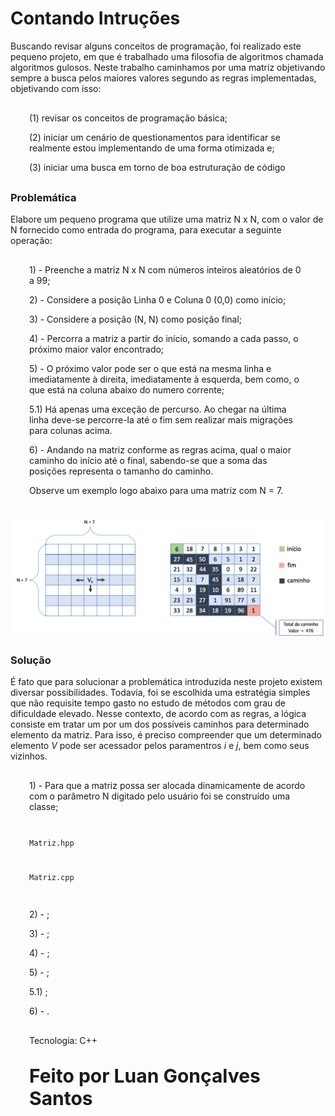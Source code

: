 # <b>Contando Intruções</b>
	
<p style="text-aling: center; ">Buscando revisar alguns conceitos de programação, foi realizado este pequeno projeto, em que é trabalhado uma filosofia de algoritmos chamada algoritmos gulosos. Neste trabalho caminhamos por uma matriz objetivando sempre a busca pelos maiores valores segundo as regras implementadas, objetivando com isso:</p>

<div style="margin: 30px 30px 30px 30px;"><p>(1) revisar os conceitos de programação básica;</p><p>(2) iniciar um cenário de questionamentos para identificar se realmente estou implementando de uma forma otimizada e; </p><p>(3) iniciar uma busca em torno de boa estruturação de código</p></div>

<h3>Problemática</h3>
<p>Elabore um pequeno programa que utilize uma matriz N x N, com o valor de N fornecido como entrada do programa, para executar a seguinte operação:</p>

<div style="margin: 30px 30px 30px 30px;"><p>1) - Preenche a matriz N x N com números inteiros aleatórios de 0 a 99;</p>
<p>2) - Considere a posição Linha 0 e Coluna 0 (0,0) como início;</p>
<p>3) - Considere a posição (N, N) como posição final;</p>
<p>4) - Percorra a matriz a partir do início, somando a cada passo, o próximo maior valor encontrado;</p>
<p>5) - O próximo valor pode ser o que está na mesma linha e imediatamente à direita, imediatamente à esquerda, bem como, o que está na coluna abaixo do numero corrente;</p>
<p>5.1) Há apenas uma exceção de percurso. Ao chegar na última linha deve-se percorre-la até o fim sem realizar mais migrações para colunas acima.</p>
<p>6) - Andando na matriz conforme as regras acima, qual o maior caminho do início até o final, sabendo-se que a soma das posições representa o tamanho do caminho.</p
<p>Observe um exemplo logo abaixo para uma matriz com N = 7.</p></div>

<img src="img/Exemplo.png"/>

<h3>Solução</h3>
<p>É fato que para solucionar a problemática introduzida neste projeto existem diversar possibilidades. Todavia, foi se escolhida uma estratégia simples que não requisite tempo gasto no estudo de métodos com grau de dificuldade elevado. Nesse contexto, de acordo com as regras, a lógica consiste em tratar um por um dos possíveis caminhos para determinado elemento da matriz. Para isso, é preciso compreender que um determinado elemento <i>V</i> pode ser acessador pelos paramentros <i>i</i> e <i>j</i>, bem como seus vizinhos.</p>
<div style="margin: 30px 30px 30px 30px;"><p>1) - Para que a matriz possa ser alocada dinamicamente de acordo com o parâmetro N digitado pelo usuário foi se construído uma classe;</p>
<code>
<p>Matriz.hpp</p>
<p>Matriz.cpp</p>
</code>
<p>2) - ;</p>
<p>3) - ;</p>
<p>4) - ;</p>
<p>5) - ;</p>
<p>5.1) ;</p>
<p>6) - .</p></div>

<div style="margin: 30px 30px 30px 30px;"><p>Tecnologia: C++</p></div>
 
<div style="margin: 30px 30px 30px 30px; font-size: 30px;"><p><b>Feito por Luan Gonçalves Santos</p><b></div>


